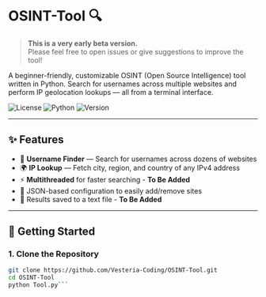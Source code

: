 # OSINT-Tool 🔍

> **This is a very early beta version.**  
> Please feel free to open issues or give suggestions to improve the tool!

A beginner-friendly, customizable OSINT (Open Source Intelligence) tool written in Python. Search for usernames across multiple websites and perform IP geolocation lookups — all from a terminal interface.

![License](https://img.shields.io/github/license/Vesteria-Coding/OSINT-Tool)
![Python](https://img.shields.io/badge/Python-3.10+-blue)
![Version](https://img.shields.io/badge/version-0.1-orange)

---

## ✨ Features

- 🔎 **Username Finder** — Search for usernames across dozens of websites
- 🌍 **IP Lookup** — Fetch city, region, and country of any IPv4 address
- ⚡ **Multithreaded** for faster searching - **To Be Added**
- 🧠 JSON-based configuration to easily add/remove sites
- 📁 Results saved to a text file - **To Be Added**

---

## 🚀 Getting Started

### 1. Clone the Repository

```bash
git clone https://github.com/Vesteria-Coding/OSINT-Tool.git
cd OSINT-Tool
python Tool.py```
